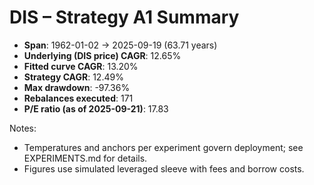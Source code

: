 # DIS – Strategy A1 Summary

- **Span**: 1962-01-02 → 2025-09-19 (63.71 years)
- **Underlying (DIS price) CAGR**: 12.65%
- **Fitted curve CAGR**: 13.20%
- **Strategy CAGR**: 12.49%
- **Max drawdown**: -97.36%
- **Rebalances executed**: 171
- **P/E ratio (as of 2025-09-21)**: 17.83

Notes:

- Temperatures and anchors per experiment govern deployment; see EXPERIMENTS.md for details.
- Figures use simulated leveraged sleeve with fees and borrow costs.

